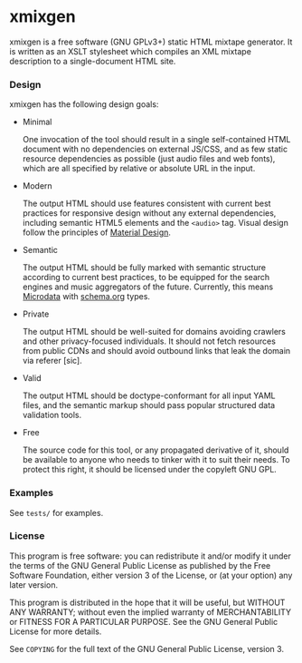 xmixgen
=======

xmixgen is a free software (GNU GPLv3+) static HTML mixtape generator. It is
written as an XSLT stylesheet which compiles an XML mixtape description to a
single-document HTML site.

### Design

xmixgen has the following design goals:

  * Minimal

    One invocation of the tool should result in a single self-contained HTML
    document with no dependencies on external JS/CSS, and as few static
    resource dependencies as possible (just audio files and web fonts), which
    are all specified by relative or absolute URL in the input.

  * Modern

    The output HTML should use features consistent with current best practices
    for responsive design without any external dependencies, including semantic
    HTML5 elements and the `<audio>` tag. Visual design follow the principles
    of [Material Design](https://google.com/design/spec/material-design/).

  * Semantic

    The output HTML should be fully marked with semantic structure according to
    current best practices, to be equipped for the search engines and music
    aggregators of the future. Currently, this means
    [Microdata](https://en.wikipedia.org/wiki/Microdata_%28HTML%29) with
    [schema.org](https://schema.org/docs/full.html) types.

  * Private

    The output HTML should be well-suited for domains avoiding crawlers and
    other privacy-focused individuals. It should not fetch resources from public
    CDNs and should avoid outbound links that leak the domain via referer [sic].

  * Valid

    The output HTML should be doctype-conformant for all input YAML files, and
    the semantic markup should pass popular structured data validation tools.

  * Free

    The source code for this tool, or any propagated derivative of it, should
    be available to anyone who needs to tinker with it to suit their needs. To
    protect this right, it should be licensed under the copyleft GNU GPL.

### Examples

See `tests/` for examples.

### License

This program is free software: you can redistribute it and/or modify it under
the terms of the GNU General Public License as published by the Free Software
Foundation, either version 3 of the License, or (at your option) any later
version.

This program is distributed in the hope that it will be useful, but WITHOUT
ANY WARRANTY; without even the implied warranty of MERCHANTABILITY or FITNESS
FOR A PARTICULAR PURPOSE. See the GNU General Public License for more details.

See `COPYING` for the full text of the GNU General Public License, version 3.
